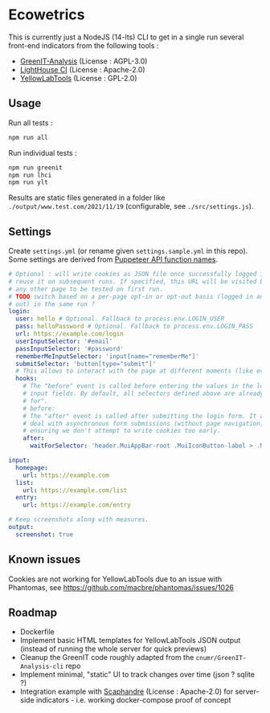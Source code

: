 # Ecowetrics

This is currently just a NodeJS (14-lts) CLI to get in a single run several front-end indicators from the following tools :

- [GreenIT-Analysis](https://github.com/cnumr/GreenIT-Analysis-cli) (License : AGPL-3.0)
- [LightHouse CI](https://github.com/GoogleChrome/lighthouse-ci) (License : Apache-2.0)
- [YellowLabTools](https://github.com/YellowLabTools/YellowLabTools) (License : GPL-2.0)

## Usage

Run all tests :

```sh
npm run all
```

Run individual tests :

```sh
npm run greenit
npm run lhci
npm run ylt
```

Results are static files generated in a folder like `./output/www.test.com/2021/11/19` (configurable, see `./src/settings.js`).

## Settings

Create `settings.yml` (or rename given `settings.sample.yml` in this repo). Some settings are derived from [Puppeteer API function names](https://github.com/puppeteer/puppeteer/blob/main/docs/api.md).

```yaml
# Optional : will write cookies as JSON file once successfully logged in, then
# reuse it on subsequent runs. If specified, this URL will be visited before
# any other page to be tested on first run.
# TODO switch based on a per-page opt-in or opt-out basis (logged in and logged
# out) in the same run ?
login:
  user: hello # Optional. Fallback to process.env.LOGIN_USER
  pass: helloPassword # Optional. Fallback to process.env.LOGIN_PASS
  url: https://example.com/login
  userInputSelector: '#email'
  passInputSelector: '#password'
  rememberMeInputSelector: 'input[name="rememberMe"]'
  submitSelector: 'button[type="submit"]'
  # This allows to interact with the page at different moments (like events).
  hooks:
    # The "before" event is called before entering the values in the login form
    # input fields. By default, all selectors defined above are already "waited
    # for".
    # before:
    # The "after" event is called after submitting the login form. It allows to
    # deal with asynchronous form submissions (without page navigation),
    # ensuring we don't attempt to write cookies too early.
    after:
      waitForSelector: 'header.MuiAppBar-root .MuiIconButton-label > .MuiBadge-root'

input:
  homepage:
    url: https://example.com
  list:
    url: https://example.com/list
  entry:
    url: https://example.com/entry

# Keep screenshots along with measures.
output:
  screenshot: true
```

## Known issues

Cookies are not working for YellowLabTools due to an issue with Phantomas, see https://github.com/macbre/phantomas/issues/1026

## Roadmap

- Dockerfile
- Implement basic HTML templates for YellowLabTools JSON output (instead of running the whole server for quick previews)
- Cleanup the GreenIT code roughly adapted from the `cnumr/GreenIT-Analysis-cli` repo
- Implement minimal, "static" UI to track changes over time (json ? sqlite ?)
- Integration example with [Scaphandre](https://github.com/hubblo-org/scaphandre) (License : Apache-2.0) for server-side indicators - i.e. working docker-compose proof of concept
